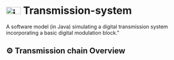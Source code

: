 # <img width="40" height="20" alt="image" src="https://github.com/user-attachments/assets/1c758bf8-944a-4a68-9cda-90fdb1a2b1af" /> Transmission-system

A software model (in Java) simulating a digital transmission system incorporating a basic digital modulation block."
## ⚙️ Transmission chain  Overview

